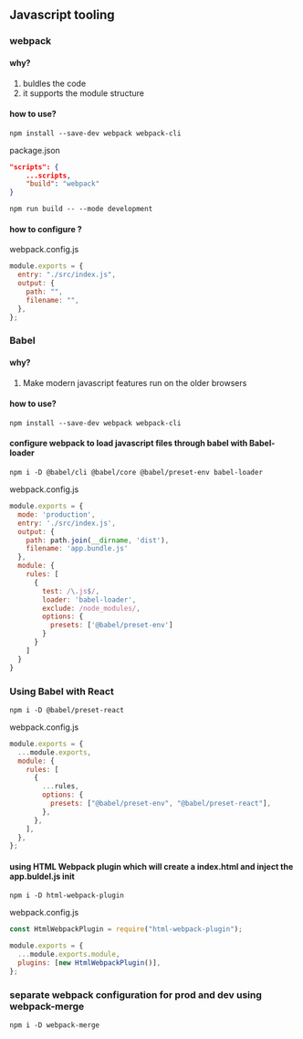 ## Javascript tooling

### webpack

#### why?

1. buldles the code
2. it supports the module structure

#### how to use?

```
npm install --save-dev webpack webpack-cli
```

package.json

```json
"scripts": {
    ...scripts,
    "build": "webpack"
}
```

```
npm run build -- --mode development
```

#### how to configure ?

webpack.config.js

```js
module.exports = {
  entry: "./src/index.js",
  output: {
    path: "",
    filename: "",
  },
};
```

### Babel

#### why?

1. Make modern javascript features run on the older browsers

#### how to use?

```
npm install --save-dev webpack webpack-cli
```

#### configure webpack to load javascript files through babel with Babel-loader

```
npm i -D @babel/cli @babel/core @babel/preset-env babel-loader
```

webpack.config.js
```javascript
module.exports = {
  mode: 'production',
  entry: './src/index.js',
  output: {
    path: path.join(__dirname, 'dist'),
    filename: 'app.bundle.js'
  },
  module: {
    rules: [
      {
        test: /\.js$/,
        loader: 'babel-loader',
        exclude: /node_modules/,
        options: {
          presets: ['@babel/preset-env']
        }
      }
    ]
  }
}
```

### Using Babel with React

```
npm i -D @babel/preset-react
```

webpack.config.js

```javascript
module.exports = {
  ...module.exports,
  module: {
    rules: [
      {
        ...rules,
        options: {
          presets: ["@babel/preset-env", "@babel/preset-react"],
        },
      },
    ],
  },
};
```

#### using HTML Webpack plugin which will create a index.html and inject the app.buldel.js init

```
npm i -D html-webpack-plugin
```

webpack.config.js

```javascript
const HtmlWebpackPlugin = require("html-webpack-plugin");

module.exports = {
  ...module.exports.module,
  plugins: [new HtmlWebpackPlugin()],
};
```

### separate webpack configuration for prod and dev using webpack-merge 

```
npm i -D webpack-merge
```

